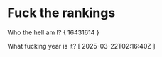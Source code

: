 # Fuck the rankings

Who the hell am I?
{ 16431614 }

What fucking year is it?
[ 2025-03-22T02:16:40Z ]
